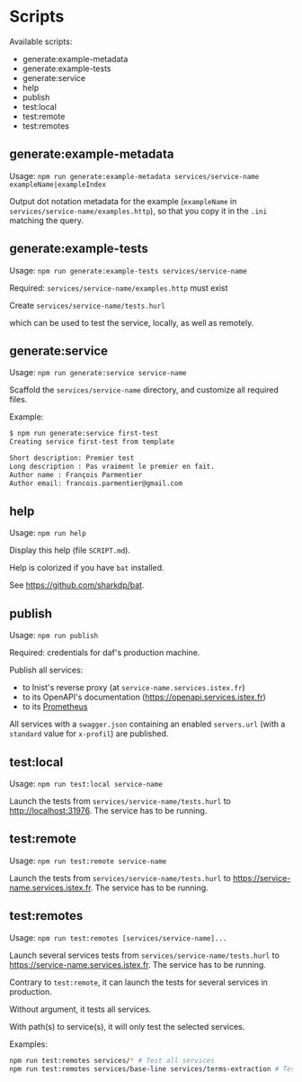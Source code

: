 # Scripts

Available scripts:

- generate:example-metadata
- generate:example-tests
- generate:service
- help
- publish
- test:local
- test:remote
- test:remotes

## generate:example-metadata

Usage: `npm run generate:example-metadata services/service-name exampleName|exampleIndex`

Output dot notation metadata for the example (`exampleName` in
`services/service-name/examples.http`), so that you copy it in the `.ini`
matching the query.

## generate:example-tests

Usage: `npm run generate:example-tests services/service-name`

Required: `services/service-name/examples.http` must exist

Create  `services/service-name/tests.hurl`

which can be used to test the service, locally, as well as remotely.

## generate:service

Usage: `npm run generate:service service-name`

Scaffold the `services/service-name` directory, and customize all required
files.

Example:

```bash
$ npm run generate:service first-test
Creating service first-test from template

Short description: Premier test
Long description : Pas vraiment le premier en fait.
Author name : François Parmentier
Author email: francois.parmentier@gmail.com
```

## help

Usage: `npm run help`

Display this help (file `SCRIPT.md`).

Help is colorized if you have `bat` installed.

See <https://github.com/sharkdp/bat>.

## publish

Usage: `npm run publish`

Required: credentials for daf's production machine.

Publish all services:

- to Inist's reverse proxy (at `service-name.services.istex.fr`)
- to its OpenAPI's documentation (<https://openapi.services.istex.fr>)
- to its [Prometheus](https://prometheus.io/)

All services with a `swagger.json` containing an enabled `servers.url` (with a
`standard` value for `x-profil`) are published.

## test:local

Usage: `npm run test:local service-name`

Launch the tests from `services/service-name/tests.hurl` to
<http://localhost:31976>. The service has to be running.

## test:remote

Usage: `npm run test:remote service-name`

Launch the tests from `services/service-name/tests.hurl` to
<https://service-name.services.istex.fr>. The service has to be running.

## test:remotes

Usage: `npm run test:remotes [services/service-name]...`

Launch several services tests from `services/service-name/tests.hurl` to
<https://service-name.services.istex.fr>. The service has to be running.

Contrary to `test:remote`, it can launch the tests for several services in
production.

Without argument, it tests all services.

With path(s) to service(s), it will only test the selected services.

Examples:

```bash
npm run test:remotes services/* # Test all services
npm run test:remotes services/base-line services/terms-extraction # Test only 2 services
```
